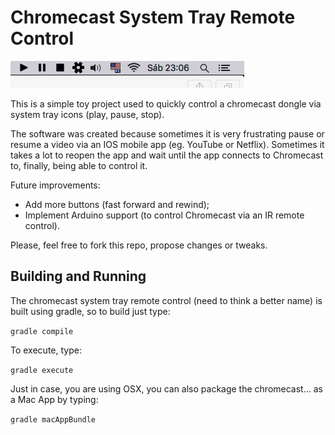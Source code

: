 # Chromecast System Tray Remote Control

![screenshot](https://github.com/brunogamacatao/chromecast_remote/blob/master/screenshots/shot.png?raw=true)

This is a simple toy project used to quickly control a chromecast dongle via system tray icons (play, pause, stop).

The software was created because sometimes it is very frustrating pause or resume a video via an IOS mobile app (eg. YouTube or Netflix). Sometimes it takes a lot to reopen the app and wait until the app connects to Chromecast to, finally, being able to control it.

Future improvements:
- Add more buttons (fast forward and rewind);
- Implement Arduino support (to control Chromecast via an IR remote control).

Please, feel free to fork this repo, propose changes or tweaks.

## Building and Running

The chromecast system tray remote control (need to think a better name) is built using gradle, so to build just type:

`gradle compile`

To execute, type:

`gradle execute`

Just in case, you are using OSX, you can also package the chromecast... as a Mac App by typing:

`gradle macAppBundle` 
